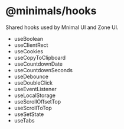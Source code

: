 # @minimals/hooks

Shared hooks used by Mnimal UI and Zone UI.

- useBoolean
- useClientRect
- useCookies
- useCopyToClipboard
- useCountdownDate
- useCountdownSeconds
- useDebounce
- useDoubleClick
- useEventListener
- useLocalStorage
- useScrollOffsetTop
- useScrollToTop
- useSetState
- useTabs

